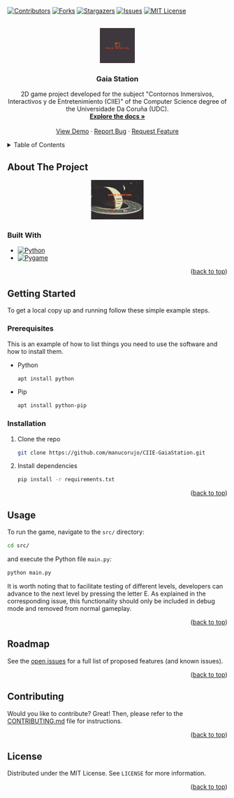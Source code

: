 <!-- Improved compatibility of back to top link: See: https://github.com/othneildrew/Best-README-Template/pull/73 -->
<a name="readme-top"></a>
<!--
*** Thanks for checking out the Best-README-Template. If you have a suggestion
*** that would make this better, please fork the repo and create a pull request
*** or simply open an issue with the tag "enhancement".
*** Don't forget to give the project a star!
*** Thanks again! Now go create something AMAZING! :D
-->



<!-- PROJECT SHIELDS -->
<!--
*** I'm using markdown "reference style" links for readability.
*** Reference links are enclosed in brackets [ ] instead of parentheses ( ).
*** See the bottom of this document for the declaration of the reference variables
*** for contributors-url, forks-url, etc. This is an optional, concise syntax you may use.
*** https://www.markdownguide.org/basic-syntax/#reference-style-links
-->
[![Contributors][contributors-shield]][contributors-url]
[![Forks][forks-shield]][forks-url]
[![Stargazers][stars-shield]][stars-url]
[![Issues][issues-shield]][issues-url]
[![MIT License][license-shield]][license-url]



<!-- PROJECT LOGO -->
<br />
<div align="center">
  <a href="https://github.com/manucorujo/CIIE-GaiaStation">
    <img src="res/images/logo/logo-color.svg" alt="Logo" width="80" height="80">
  </a>


<h3 align="center">Gaia Station</h3>

  <p align="center">
    2D game project developed for the subject "Contornos Inmersivos, Interactivos y de Entretenimiento (CIIE)"  of the Computer Science degree of the Universidade Da Coruña (UDC).
    <br />
    <a href="https://github.com/manucorujo/CIIE-GaiaStation"><strong>Explore the docs »</strong></a>
    <br />
    <br />
    <a href="https://github.com/manucorujo/CIIE-GaiaStation">View Demo</a>
    ·
    <a href="https://github.com/manucorujo/CIIE-GaiaStation/issues">Report Bug</a>
    ·
    <a href="https://github.com/manucorujo/CIIE-GaiaStation/issues">Request Feature</a>
  </p>
</div>



<!-- TABLE OF CONTENTS -->
<details>
  <summary>Table of Contents</summary>
  <ol>
    <li>
      <a href="#about-the-project">About The Project</a>
      <ul>
        <li><a href="#built-with">Built With</a></li>
      </ul>
    </li>
    <li>
      <a href="#getting-started">Getting Started</a>
      <ul>
        <li><a href="#prerequisites">Prerequisites</a></li>
        <li><a href="#installation">Installation</a></li>
      </ul>
    </li>
    <li><a href="#usage">Usage</a></li>
    <li><a href="#roadmap">Roadmap</a></li>
    <li><a href="#contributing">Contributing</a></li>
    <li><a href="#license">License</a></li>
    <li><a href="#contact">Contact</a></li>
    <li><a href="#acknowledgments">Acknowledgments</a></li>
  </ol>
</details>



<!-- ABOUT THE PROJECT -->
## About The Project
<div align=center>
  <a href="https://github.com/manucorujo/CIIE-GaiaStation">
    <img src="res/images/init_screen.png" alt="Logo" height="90">
  </a>
</div>



### Built With

* [![Python][Python]][Python-url]
* [![Pygame][Pygame]][Pygame-url]


<p align="right">(<a href="#readme-top">back to top</a>)</p>



<!-- GETTING STARTED -->
## Getting Started

To get a local copy up and running follow these simple example steps.

### Prerequisites

This is an example of how to list things you need to use the software and how to install them.

* Python
  ```sh
  apt install python
  ```

* Pip
  ```sh
  apt install python-pip
  ```

### Installation

1. Clone the repo
   ```sh
   git clone https://github.com/manucorujo/CIIE-GaiaStation.git
   ```
2. Install dependencies
   ```sh
   pip install -r requirements.txt
   ```

<p align="right">(<a href="#readme-top">back to top</a>)</p>



<!-- USAGE EXAMPLES -->
## Usage

To run the game, navigate to the `src/` directory:
```sh
cd src/
```

 and execute the Python file `main.py`:
```sh
python main.py
```

It is worth noting that to facilitate testing of different levels, developers can advance to the next level by pressing the letter E. As explained in the corresponding issue, this functionality should only be included in debug mode and removed from normal gameplay.


<p align="right">(<a href="#readme-top">back to top</a>)</p>


<!-- ROADMAP -->
## Roadmap

See the [open issues](https://github.com/manucorujo/CIIE-GaiaStation/issues) for a full list of proposed features (and known issues).

<p align="right">(<a href="#readme-top">back to top</a>)</p>


<!-- CONTRIBUTING -->
## Contributing

Would you like to contribute? Great! Then, please refer to the [CONTRIBUTING.md](https://github.com/manucorujo/CIIE-GaiaStation/blob/main/CONTRIBUTING.md) file for instructions.

<p align="right">(<a href="#readme-top">back to top</a>)</p>



<!-- LICENSE -->
## License

Distributed under the MIT License. See `LICENSE` for more information.

<p align="right">(<a href="#readme-top">back to top</a>)</p>



<!-- CONTACT -->
<!--
## Contact

Your Name - [@twitter_handle](https://twitter.com/twitter_handle) - email@email_client.com

Project Link: [https://github.com/github_username/repo_name](https://github.com/github_username/repo_name)

<p align="right">(<a href="#readme-top">back to top</a>)</p>
-->


<!-- ACKNOWLEDGMENTS -->
<!--
## Acknowledgments

* []()
* []()
* []()

<p align="right">(<a href="#readme-top">back to top</a>)</p>
-->


<!-- MARKDOWN LINKS & IMAGES -->
<!-- https://www.markdownguide.org/basic-syntax/#reference-style-links -->
[contributors-shield]: https://img.shields.io/github/contributors/github_username/repo_name.svg?style=for-the-badge
[contributors-url]: https://github.com/github_username/repo_name/graphs/contributors
[forks-shield]: https://img.shields.io/github/forks/github_username/repo_name.svg?style=for-the-badge
[forks-url]: https://github.com/github_username/repo_name/network/members
[stars-shield]: https://img.shields.io/github/stars/github_username/repo_name.svg?style=for-the-badge
[stars-url]: https://github.com/github_username/repo_name/stargazers
[issues-shield]: https://img.shields.io/github/issues/github_username/repo_name.svg?style=for-the-badge
[issues-url]: https://github.com/github_username/repo_name/issues
[license-shield]: https://img.shields.io/github/license/github_username/repo_name.svg?style=for-the-badge
[license-url]: https://github.com/github_username/repo_name/blob/master/LICENSE.txt
[linkedin-shield]: https://img.shields.io/badge/-LinkedIn-black.svg?style=for-the-badge&logo=linkedin&colorB=555


[Python]: https://img.shields.io/badge/Python-3776AB?style=for-the-badge&logo=python&logoColor=white
[Python-url]: https://www.python.org/


[Pygame-url]: https://www.pygame.org/
[Pygame]: https://www.pygame.org/docs/_static/pygame_tiny.png
